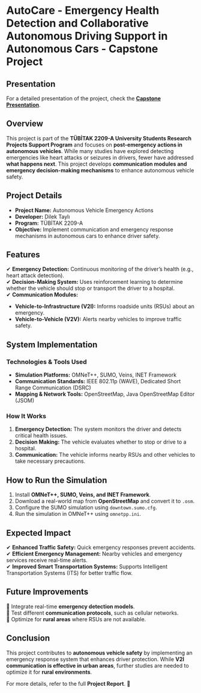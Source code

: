 # AutoCare - Emergency Health Detection and Collaborative Autonomous Driving Support in Autonomous Cars - Capstone Project

## Presentation  
For a detailed presentation of the project, check the **[Capstone Presentation](https://github.com/dilektayli/capstone-autocare-tubitak2209A/blob/main/final/capstone_dilek_tayli.pptx)**.  


## Overview  
This project is part of the **TÜBİTAK 2209-A University Students Research Projects Support Program** and focuses on **post-emergency actions in autonomous vehicles**. While many studies have explored detecting emergencies like heart attacks or seizures in drivers, fewer have addressed **what happens next**. This project develops **communication modules and emergency decision-making mechanisms** to enhance autonomous vehicle safety.

## Project Details  
- **Project Name:** Autonomous Vehicle Emergency Actions  
- **Developer:** Dilek Taylı  
- **Program:** TÜBİTAK 2209-A  
- **Objective:** Implement communication and emergency response mechanisms in autonomous cars to enhance driver safety.

## Features  
✔ **Emergency Detection:** Continuous monitoring of the driver’s health (e.g., heart attack detection).  
✔ **Decision-Making System:** Uses reinforcement learning to determine whether the vehicle should stop or transport the driver to a hospital.  
✔ **Communication Modules:**  
   - **Vehicle-to-Infrastructure (V2I):** Informs roadside units (RSUs) about an emergency.  
   - **Vehicle-to-Vehicle (V2V):** Alerts nearby vehicles to improve traffic safety.  

## System Implementation  
### Technologies & Tools Used  
- **Simulation Platforms:** OMNeT++, SUMO, Veins, INET Framework  
- **Communication Standards:** IEEE 802.11p (WAVE), Dedicated Short Range Communication (DSRC)  
- **Mapping & Network Tools:** OpenStreetMap, Java OpenStreetMap Editor (JSOM)  

### How It Works  
1. **Emergency Detection:** The system monitors the driver and detects critical health issues.  
2. **Decision Making:** The vehicle evaluates whether to stop or drive to a hospital.  
3. **Communication:** The vehicle informs nearby RSUs and other vehicles to take necessary precautions.  

## How to Run the Simulation  
1. Install **OMNeT++, SUMO, Veins, and INET Framework**.  
2. Download a real-world map from **OpenStreetMap** and convert it to `.osm`.  
3. Configure the SUMO simulation using `downtown.sumo.cfg`.  
4. Run the simulation in OMNeT++ using `omnetpp.ini`.  

## Expected Impact  
✔ **Enhanced Traffic Safety:** Quick emergency responses prevent accidents.  
✔ **Efficient Emergency Management:** Nearby vehicles and emergency services receive real-time alerts.  
✔ **Improved Smart Transportation Systems:** Supports Intelligent Transportation Systems (ITS) for better traffic flow.  

## Future Improvements  
🔹 Integrate real-time **emergency detection models**.  
🔹 Test different **communication protocols**, such as cellular networks.  
🔹 Optimize for **rural areas** where RSUs are not available.  

## Conclusion  
This project contributes to **autonomous vehicle safety** by implementing an emergency response system that enhances driver protection. While **V2I communication is effective in urban areas**, further studies are needed to optimize it for **rural environments**.  

For more details, refer to the full **Project Report**. 🚀  
